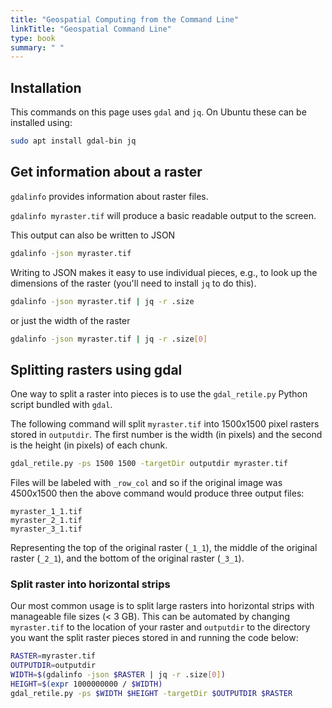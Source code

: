 ```yaml
---
title: "Geospatial Computing from the Command Line"
linkTitle: "Geospatial Command Line"
type: book
summary: " "
---
```


## Installation

This commands on this page uses `gdal` and `jq`.
On Ubuntu these can be installed using:

```bash
sudo apt install gdal-bin jq
```

## Get information about a raster

`gdalinfo` provides information about raster files.

`gdalinfo myraster.tif` will produce a basic readable output to the screen.

This output can also be written to JSON

```bash
gdalinfo -json myraster.tif
```

Writing to JSON makes it easy to use individual pieces, e.g., to look up the dimensions of the raster (you'll need to install `jq` to do this).

```bash
gdalinfo -json myraster.tif | jq -r .size
```

or just the width of the raster

```bash
gdalinfo -json myraster.tif | jq -r .size[0]
```

## Splitting rasters using gdal

One way to split a raster into pieces is to use the `gdal_retile.py` Python script bundled with `gdal`.

The following command will split `myraster.tif` into 1500x1500 pixel rasters stored in `outputdir`.
The first number is the width (in pixels) and the second is the height (in pixels) of each chunk. 

```bash
gdal_retile.py -ps 1500 1500 -targetDir outputdir myraster.tif
```

Files will be labeled with `_row_col` and so if the original image was 4500x1500 then the above command would produce three output files:

```
myraster_1_1.tif
myraster_2_1.tif
myraster_3_1.tif
```

Representing the top of the original raster (`_1_1`), the middle of the original raster (`_2_1`), and the bottom of the original raster (`_3_1`).

### Split raster into horizontal strips

Our most common usage is to split large rasters into horizontal strips with manageable file sizes (< 3 GB). This can be automated by changing `myraster.tif` to the location of your raster and `outputdir` to the directory you want the split raster pieces stored in and running the code below:

```bash
RASTER=myraster.tif
OUTPUTDIR=outputdir
WIDTH=$(gdalinfo -json $RASTER | jq -r .size[0])
HEIGHT=$(expr 1000000000 / $WIDTH)
gdal_retile.py -ps $WIDTH $HEIGHT -targetDir $OUTPUTDIR $RASTER
```
